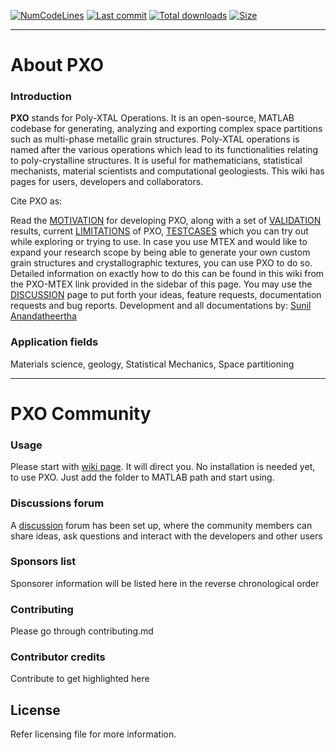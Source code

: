 [![NumCodeLines](https://img.shields.io/tokei/lines/github/SunilAnandatheertha/PXO)]() 
[![Last commit](https://img.shields.io/github/last-commit/SunilAnandatheertha/PXO)]()
[![Total downloads](https://img.shields.io/github/downloads/SunilAnandatheertha/PXO/total)]()
[![Size](https://img.shields.io/github/repo-size/SunilAnandatheertha/PXO)]()

***

# About PXO
### Introduction
**PXO** stands for Poly-XTAL Operations. It is an open-source, MATLAB codebase for generating, analyzing and exporting complex space partitions such as multi-phase metallic grain structures. Poly-XTAL operations is named after the various operations which lead to its functionalities relating to poly-crystalline structures. It is useful for mathematicians, statistical mechanists, material scientists and computational geologiests. This wiki has pages for users, developers and collaborators.

Cite PXO as: 

Read the [MOTIVATION](https://github.com/SunilAnandatheertha/PXO/wiki/Motivation) for developing PXO, along with a set of [VALIDATION](https://github.com/SunilAnandatheertha/PXO/wiki/Validation) results, current [LIMITATIONS](https://github.com/SunilAnandatheertha/PXO/wiki/Limitations) of PXO, [TESTCASES](https://github.com/SunilAnandatheertha/PXO/wiki/Test-cases) which you can try out while exploring or trying to use. In case you use MTEX and would like to expand your research scope by being able to generate your own custom grain structures and crystallographic textures, you can use PXO to do so. Detailed information on exactly how to do this can be found in this wiki from the PXO-MTEX link provided in the sidebar of this page. You may use the [DISCUSSION](https://github.com/SunilAnandatheertha/PXO/discussions) page to put forth your ideas, feature requests, documentation requests and bug reports. Development and all documentations by: [Sunil Anandatheertha](https://sunilanandatheertha.github.io/)

### Application fields
Materials science, geology, Statistical Mechanics, Space partitioning

***

# PXO Community
### Usage
Please start with [wiki page](https://github.com/SunilAnandatheertha/PXO/wiki). It will direct you. No installation is needed yet, to use PXO. Just add the folder to MATLAB path and start using.
### Discussions forum
A [discussion](https://github.com/SunilAnandatheertha/PXO/discussions) forum has been set up, where the community members can share ideas, ask questions and interact with the developers and other users
### Sponsors list
Sponsorer information will be listed here in the reverse chronological order
### Contributing
Please go through contributing.md
### Contributor credits
Contribute to get highlighted here


## License
Refer licensing file for more information.
